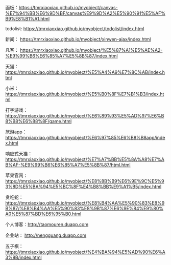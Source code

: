 画板：https://tmrxiaoxiao.github.io/myobject/canvas-%E7%94%BB%E6%9D%BF/canvas%E9%9D%A2%E5%90%91%E5%AF%B9%E8%B1%A1.html

todolist: https://tmrxiaoxiao.github.io/myobject/todolist/index.html

新闻： https://tmrxiaoxiao.github.io/myobject/xinwen-ajax/index.html

凡客： https://tmrxiaoxiao.github.io/myobject/%E5%87%A1%E5%AE%A2-%E9%99%B6%E6%85%A7%E5%8B%87/index.html

天猫： https://tmrxiaoxiao.github.io/myobject/%E5%A4%A9%E7%8C%AB/index.html

小米： https://tmrxiaoxiao.github.io/myobject/%E5%B0%8F%E7%B1%B3/index.html

打字游戏： https://tmrxiaoxiao.github.io/myobject/%E6%89%93%E5%AD%97%E6%B8%B8%E6%88%8F/game.html

旅游app： https://tmrxiaoxiao.github.io/myobject/%E6%97%85%E6%B8%B8app/index.html

响应式天猫：https://tmrxiaoxiao.github.io/myobject/%E7%A7%BB%E5%8A%A8%E7%AB%AF-%E9%99%B6%E6%85%A7%E5%8B%87/html.html

苹果官网： https://tmrxiaoxiao.github.io/myobject/%E8%8B%B9%E6%9E%9C%E5%93%8D%E5%BA%94%E5%BC%8F%E4%B8%BB%E9%A1%B5/index.html

贪吃蛇： https://tmrxiaoxiao.github.io/myobject/%E8%B4%AA%E5%90%83%E8%9B%87/%E8%B4%AA%E5%90%83%E8%9B%87%E6%9E%84%E9%80%A0%E5%87%BD%E6%95%B0.html

个人博客：http://taomouren.duapp.com

企业站： http://nengguang.duapp.com

五子棋： https://tmrxiaoxiao.github.io/myobject/%E4%BA%94%E5%AD%90%E6%A3%8B/index.html
